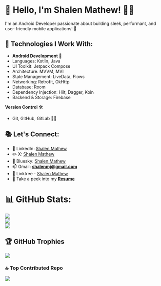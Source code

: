 # 👋 Hello, I'm Shalen Mathew! 👨‍💻

I'm an Android Developer passionate about building sleek, performant, and user-friendly mobile applications! 🚀

## 🔧 Technologies I Work With:
- **Android Development** 📱
- Languages: Kotlin, Java
- UI Toolkit: Jetpack Compose
- Architecture: MVVM, MVI
- State Management: LiveData, Flows
- Networking: Retrofit, OkHttp
- Database: Room
- Dependency Injection: Hilt, Dagger, Koin
- Backend & Storage: Firebase

**Version Control** 🛠️
  - Git, GitHub, GitLab 🧑‍💻


## 📚 Let's Connect:
- 📎 LinkedIn: [Shalen Mathew](https://www.linkedin.com/in/shalen-mathew-3b566921b/) 
- ✏️ X: [Shalen Mathew](https://x.com/shalenmathew) 
- 🦋 Bluesky: [Shalen Mathew](https://bsky.app/profile/shalenmathew.bsky.social)
- 📫 Gmail: **shalenmj@gmail.com**
- 🌳 Linktree - [Shalen Mathew](https://linktr.ee/shalenmathew)
- 📄 Take a peek into my **<a href="https://drive.google.com/file/d/1riDqo8YSeWzkwxZ2TQJoi-gKaBZLie-e/view?usp=drive_link" target="_blank"> Resume</a>**

# 📊 GitHub Stats:
![](https://github-readme-stats.vercel.app/api?username=shalenMathew&theme=dark&hide_border=false&include_all_commits=false&count_private=false)<br/>
![](https://github-readme-streak-stats.herokuapp.com/?user=shalenMathew&theme=dark&hide_border=false)<br/>
![](https://github-readme-stats.vercel.app/api/top-langs/?username=shalenMathew&theme=dark&hide_border=false&include_all_commits=false&count_private=false&layout=compact)

## 🏆 GitHub Trophies
![](https://github-profile-trophy.vercel.app/?username=shalenMathew&theme=radical&no-frame=false&no-bg=true&margin-w=4)

### 🔝 Top Contributed Repo
![](https://github-contributor-stats.vercel.app/api?username=shalenMathew&limit=5&theme=dark&combine_all_yearly_contributions=true)

<!-- Proudly created with GPRM ( https://gprm.itsvg.in ) -->


